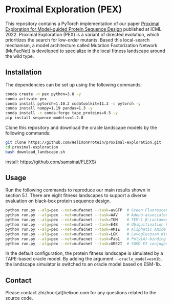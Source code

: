 # Proximal Exploration (PEX)

This repository contains a PyTorch implementation of our paper [Proximal Exploration for Model-guided Protein Sequence Design](https://www.biorxiv.org/content/10.1101/2022.04.12.487986) published at ICML 2022.
Proximal Exploration (PEX) is a variant of directed evolution, which prioritizes the search for low-order mutants.
Based this local-search mechanism, a model architecture called Mutation Factorization Network (MuFacNet) is developed to specialize in the local fitness landscape around the wild type.

## Installation

The dependencies can be set up using the following commands:

```bash
conda create -n pex python=3.8 -y
conda activate pex
conda install pytorch=1.10.2 cudatoolkit=11.3 -c pytorch -y
conda install numpy=1.19 pandas=1.3 -y
conda install -c conda-forge tape_proteins=0.5 -y
pip install sequence-models==1.2.0
```

Clone this repository and download the oracle landscape models by the following commands:

```bash
git clone https://github.com/HeliXonProtein/proximal-exploration.git
cd proximal-exploration
bash download_landscape.sh
```

install: https://github.com/samsinai/FLEXS/

## Usage

Run the following commands to reproduce our main results shown in section 5.1. There are eight fitness landscapes to support a diverse evaluation on black-box protein sequence design.

```bash
python run.py --alg=pex --net=mufacnet --task=avGFP  # Green Fluorescent Proteins
python run.py --alg=pex --net=mufacnet --task=AAV    # Adeno-associated Viruses
python run.py --alg=pex --net=mufacnet --task=TEM    # TEM-1 β-Lactamase
python run.py --alg=pex --net=mufacnet --task=E4B    # Ubiquitination Factor Ube4b
python run.py --alg=pex --net=mufacnet --task=AMIE   # Aliphatic Amide Hydrolase
python run.py --alg=pex --net=mufacnet --task=LGK    # Levoglucosan Kinase
python run.py --alg=pex --net=mufacnet --task=Pab1   # Poly(A)-binding Protein
python run.py --alg=pex --net=mufacnet --task=UBE2I  # SUMO E2 conjugase
```

In the default configuration, the protein fitness landscape is simulated by a TAPE-based oracle model. By adding the argument `--oracle_model=esm1b`, the landscape simulator is switched to an oracle model based on ESM-1b.

## Contact

Please contact zhizhour\[at\]helixon.com for any questions related to the source code.
